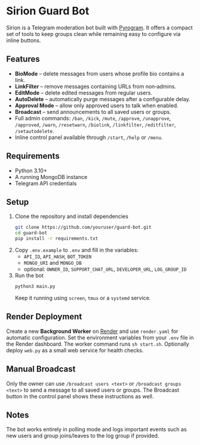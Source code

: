 # Sirion Guard Bot

Sirion is a Telegram moderation bot built with [Pyrogram](https://docs.pyrogram.org/).
It offers a compact set of tools to keep groups clean while remaining easy to configure via inline buttons.

## Features
- **BioMode** – delete messages from users whose profile bio contains a link.
- **LinkFilter** – remove messages containing URLs from non‑admins.
- **EditMode** – delete edited messages from regular users.
- **AutoDelete** – automatically purge messages after a configurable delay.
- **Approval Mode** – allow only approved users to talk when enabled.
- **Broadcast** – send announcements to all saved users or groups.
- Full admin commands: `/ban`, `/kick`, `/mute`, `/approve`, `/unapprove`, `/approved`, `/warn`, `/resetwarn`, `/biolink`, `/linkfilter`, `/editfilter`, `/setautodelete`.
- Inline control panel available through `/start`, `/help` or `/menu`.

## Requirements
- Python 3.10+
- A running MongoDB instance
- Telegram API credentials

## Setup
1. Clone the repository and install dependencies
   ```bash
   git clone https://github.com/youruser/guard-bot.git
   cd guard-bot
   pip install -r requirements.txt
   ```
2. Copy `.env.example` to `.env` and fill in the variables:
   - `API_ID`, `API_HASH`, `BOT_TOKEN`
   - `MONGO_URI` and `MONGO_DB`
   - optional: `OWNER_ID`, `SUPPORT_CHAT_URL`, `DEVELOPER_URL`, `LOG_GROUP_ID`
3. Run the bot
   ```bash
   python3 main.py
   ```
   Keep it running using `screen`, `tmux` or a `systemd` service.

## Render Deployment
Create a new **Background Worker** on [Render](https://render.com) and use `render.yaml` for automatic configuration.
Set the environment variables from your `.env` file in the Render dashboard. The worker command runs `sh start.sh`.
Optionally deploy `web.py` as a small web service for health checks.

## Manual Broadcast
Only the owner can use `/broadcast users <text>` or `/broadcast groups <text>` to send a message to all saved users or groups.
The Broadcast button in the control panel shows these instructions as well.

## Notes
The bot works entirely in polling mode and logs important events such as new users and group joins/leaves to the log group if provided.

